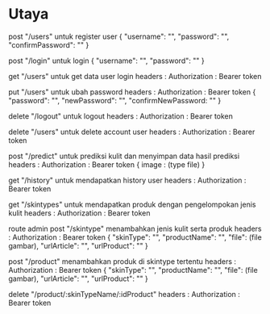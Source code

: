 # Utaya
post "/users" untuk register user
{
    "username": "",
    "password": "",
    "confirmPassword": ""
}

post "/login" untuk login
{
    "username": "",
    "password": ""
}

get "/users" untuk get data user login
headers : 
Authorization : Bearer token


put "/users" untuk ubah password
headers : 
Authorization : Bearer token
{
    "password": "",
    "newPassword": "",
    "confirmNewPassword: ""
}

delete "/logout" untuk logout
headers : 
Authorization : Bearer token

delete "/users" untuk delete account user
headers : 
Authorization : Bearer token

post "/predict" untuk prediksi kulit dan menyimpan data hasil prediksi
headers : 
Authorization : Bearer token
{
    image : (type file)
}

get "/history" untuk mendapatkan history user
headers : 
Authorization : Bearer token

get "/skintypes" untuk mendapatkan produk dengan pengelompokan jenis kulit
headers : 
Authorization : Bearer token

route admin
post "/skintype" menambahkan jenis kulit serta produk
headers : 
Authorization : Bearer token
{
    "skinType": "",
    "productName": "",
    "file": (file gambar),
    "urlArticle": "",
    "urlProduct": ""
}

post "/product" menambahkan produk di skintype tertentu
headers : 
Authorization : Bearer token
{
    "skinType": "",
    "productName": "",
    "file": (file gambar),
    "urlArticle": "",
    "urlProduct": ""
}

delete "/product/:skinTypeName/:idProduct"
headers : 
Authorization : Bearer token
